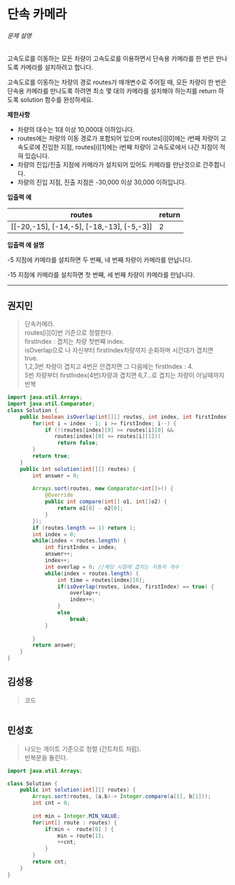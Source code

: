 # 단속 카메라



###### 문제 설명

고속도로를 이동하는 모든 차량이 고속도로를 이용하면서 단속용 카메라를 한 번은 만나도록 카메라를 설치하려고 합니다.

고속도로를 이동하는 차량의 경로 routes가 매개변수로 주어질 때, 모든 차량이 한 번은 단속용 카메라를 만나도록 하려면 최소 몇 대의 카메라를 설치해야 하는지를 return 하도록 solution 함수를 완성하세요.

**제한사항**

- 차량의 대수는 1대 이상 10,000대 이하입니다.
- routes에는 차량의 이동 경로가 포함되어 있으며 routes[i][0]에는 i번째 차량이 고속도로에 진입한 지점, routes[i][1]에는 i번째 차량이 고속도로에서 나간 지점이 적혀 있습니다.
- 차량의 진입/진출 지점에 카메라가 설치되어 있어도 카메라를 만난것으로 간주합니다.
- 차량의 진입 지점, 진출 지점은 -30,000 이상 30,000 이하입니다.

**입출력 예**

| routes                                    | return |
| ----------------------------------------- | ------ |
| [[-20,-15], [-14,-5], [-18,-13], [-5,-3]] | 2      |

**입출력 예 설명**

-5 지점에 카메라를 설치하면 두 번째, 네 번째 차량이 카메라를 만납니다.

-15 지점에 카메라를 설치하면 첫 번째, 세 번째 차량이 카메라를 만납니다.





---------------





## 권지민

> 단속카메라.  
> routes[i][0]번 기준으로 정렬한다.   
> firstIndex : 겹치는 차량 첫번째 index.  
> isOverlap으로 나 자신부터 firstIndex차량까지 순회하며 시간대가 겹치면 true.  
> 1,2,3번 차량이 겹치고 4번은 안겹치면 그 다음에는 firstIndex : 4.  
> 5번 차량부터 firstIndex(4번)차량과 겹치면 6,7...로 겹치는 차량이 아닐때까지 반복

```java
import java.util.Arrays;
import java.util.Comparator;
class Solution {
    public boolean isOverlap(int[][] routes, int index, int firstIndex) {
        for(int i = index - 1; i >= firstIndex; i--) {
            if (!(routes[index][0] >= routes[i][0] &&
               routes[index][0] <= routes[i][1]))
                return false;
        }
        return true;
    }
    public int solution(int[][] routes) {
        int answer = 0;
        
        Arrays.sort(routes, new Comparator<int[]>() {
            @Override
            public int compare(int[] o1, int[]o2) {
                return o1[0] - o2[0];
            }
        });
        if (routes.length == 1) return 1;
        int index = 0;
        while(index < routes.length) {
            int firstIndex = index;
            answer++;
            index++;
            int overlap = 0; //해당 시점에 겹치는 자동차 개수
            while(index < routes.length) {
                int time = routes[index][0];
                if(isOverlap(routes, index, firstIndex) == true) {
                    overlap++;
                    index++;
                }
                else 
                    break;
            }
            
        }
        return answer;
    }
}
```





## 김성용

> 코드

```python

```





## 민성호

> 나오는 게이트 기준으로 정렬 (간트차트 처럼).  
> 반복문을 돌린다.   

```java
import java.util.Arrays;

class Solution {
    public int solution(int[][] routes) {
		Arrays.sort(routes, (a,b)-> Integer.compare(a[1], b[1]));
		int cnt = 0;
		
		int min = Integer.MIN_VALUE;
		for(int[] route : routes) {
			if(min <  route[0] ) {
				min = route[1];
				++cnt;
			}
		}
        return cnt;
    }
}
```
